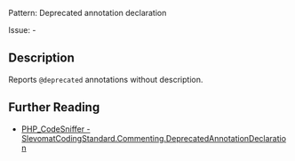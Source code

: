 Pattern: Deprecated annotation declaration

Issue: -

## Description

Reports `@deprecated` annotations without description.

## Further Reading

* [PHP_CodeSniffer - SlevomatCodingStandard.Commenting.DeprecatedAnnotationDeclaration](https://github.com/slevomat/coding-standard/blob/master/doc/commenting.md#slevomatcodingstandardcommentingdeprecatedannotationdeclaration)